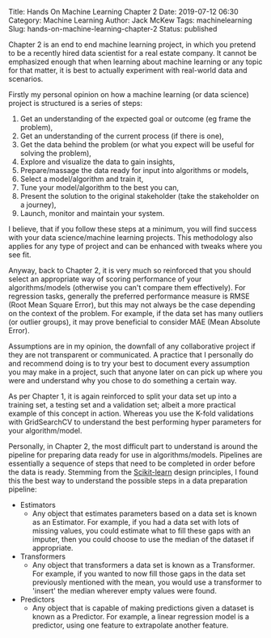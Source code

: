 Title: Hands On Machine Learning Chapter 2
Date: 2019-07-12 06:30
Category: Machine Learning
Author: Jack McKew
Tags: machinelearning
Slug: hands-on-machine-learning-chapter-2
Status: published

Chapter 2 is an end to end machine learning project, in which you pretend to be a recently hired data scientist for a real estate company. It cannot be emphasized enough that when learning about machine learning or any topic for that matter, it is best to actually experiment with real-world data and scenarios.

Firstly my personal opinion on how a machine learning (or data science) project is structured is a series of steps:

1.  Get an understanding of the expected goal or outcome (eg frame the problem),
2.  Get an understanding of the current process (if there is one),
3.  Get the data behind the problem (or what you expect will be useful for solving the problem),
4.  Explore and visualize the data to gain insights,
5.  Prepare/massage the data ready for input into algorithms or models,
6.  Select a model/algorithm and train it,
7.  Tune your model/algorithm to the best you can,
8.  Present the solution to the original stakeholder (take the stakeholder on a journey),
9.  Launch, monitor and maintain your system.

I believe, that if you follow these steps at a minimum, you will find success with your data science/machine learning projects. This methodology also applies for any type of project and can be enhanced with tweaks where you see fit.

Anyway, back to Chapter 2, it is very much so reinforced that you should select an appropriate way of scoring performance of your algorithms/models (otherwise you can't compare them effectively). For regression tasks, generally the preferred performance measure is RMSE (Root Mean Square Error), but this may not always be the case depending on the context of the problem. For example, if the data set has many outliers (or outlier groups), it may prove beneficial to consider MAE (Mean Absolute Error).

Assumptions are in my opinion, the downfall of any collaborative project if they are not transparent or communicated. A practice that I personally do and recommend doing is to try your best to document every assumption you may make in a project, such that anyone later on can pick up where you were and understand why you chose to do something a certain way.

As per Chapter 1, it is again reinforced to split your data set up into a training set, a testing set and a validation set; albeit a more practical example of this concept in action. Whereas you use the K-fold validations with GridSearchCV to understand the best performing hyper parameters for your algorithm/model.

Personally, in Chapter 2, the most difficult part to understand is around the pipeline for preparing data ready for use in algorithms/models. Pipelines are essentially a sequence of steps that need to be completed in order before the data is ready. Stemming from the [Scikit-learn](https://arxiv.org/pdf/1309.0238v1.pdf) design principles, I found this the best way to understand the possible steps in a data preparation pipeline:

-   Estimators
    -   Any object that estimates parameters based on a data set is known as an Estimator. For example, if you had a data set with lots of missing values, you could estimate what to fill these gaps with an imputer, then you could choose to use the median of the dataset if appropriate.
-   Transformers
    -   Any object that transformers a data set is known as a Transformer. For example, if you wanted to now fill those gaps in the data set previously mentioned with the mean, you would use a transformer to 'insert' the median wherever empty values were found.
-   Predictors
    -   Any object that is capable of making predictions given a dataset is known as a Predictor. For example, a linear regression model is a predictor, using one feature to extrapolate another feature.
